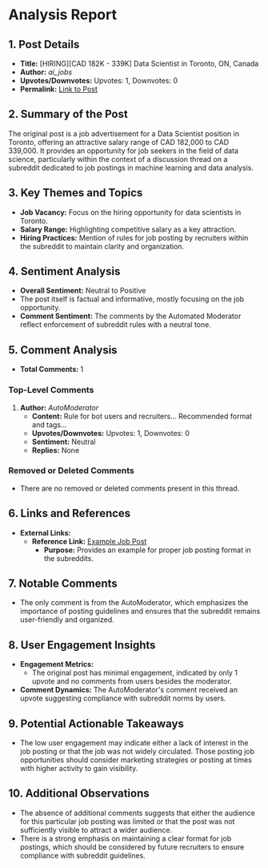 # Analysis Report

## 1. Post Details
- **Title:** [HIRING][CAD 182K - 339K] Data Scientist in Toronto, ON, Canada
- **Author:** *ai_jobs*
- **Upvotes/Downvotes:** Upvotes: 1, Downvotes: 0
- **Permalink:** [Link to Post](https://www.reddit.com/r/MachineLearningJobs/comments/1hbnfll/hiringcad_182k_339k_data_scientist_in_toronto_on/)

## 2. Summary of the Post
The original post is a job advertisement for a Data Scientist position in Toronto, offering an attractive salary range of CAD 182,000 to CAD 339,000. It provides an opportunity for job seekers in the field of data science, particularly within the context of a discussion thread on a subreddit dedicated to job postings in machine learning and data analysis.

## 3. Key Themes and Topics
- **Job Vacancy:** Focus on the hiring opportunity for data scientists in Toronto.
- **Salary Range:** Highlighting competitive salary as a key attraction.
- **Hiring Practices:** Mention of rules for job posting by recruiters within the subreddit to maintain clarity and organization.

## 4. Sentiment Analysis
- **Overall Sentiment:** Neutral to Positive
- The post itself is factual and informative, mostly focusing on the job opportunity.
- **Comment Sentiment:** The comments by the Automated Moderator reflect enforcement of subreddit rules with a neutral tone.

## 5. Comment Analysis
- **Total Comments:** 1

### Top-Level Comments
1. **Author:** *AutoModerator*
   - **Content:** Rule for bot users and recruiters... Recommended format and tags...
   - **Upvotes/Downvotes:** Upvotes: 1, Downvotes: 0
   - **Sentiment:** Neutral
   - **Replies:** None

### Removed or Deleted Comments
- There are no removed or deleted comments present in this thread.

## 6. Links and References
- **External Links:**
  - **Reference Link:** [Example Job Post](https://www.reddit.com/r/BigDataJobs/comments/phaolk/19_new_data_science_data_engineering_and_machine/)
    - **Purpose:** Provides an example for proper job posting format in the subreddits.

## 7. Notable Comments
- The only comment is from the AutoModerator, which emphasizes the importance of posting guidelines and ensures that the subreddit remains user-friendly and organized.

## 8. User Engagement Insights
- **Engagement Metrics:**
  - The original post has minimal engagement, indicated by only 1 upvote and no comments from users besides the moderator.
- **Comment Dynamics:** The AutoModerator's comment received an upvote suggesting compliance with subreddit norms by users.

## 9. Potential Actionable Takeaways
- The low user engagement may indicate either a lack of interest in the job posting or that the job was not widely circulated. Those posting job opportunities should consider marketing strategies or posting at times with higher activity to gain visibility.

## 10. Additional Observations
- The absence of additional comments suggests that either the audience for this particular job posting was limited or that the post was not sufficiently visible to attract a wider audience.
- There is a strong emphasis on maintaining a clear format for job postings, which should be considered by future recruiters to ensure compliance with subreddit guidelines.